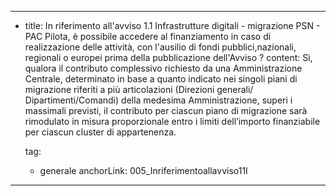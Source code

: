 ---
  - title: In riferimento all'avviso 1.1 Infrastrutture digitali - migrazione PSN - PAC Pilota, è possibile accedere al finanziamento in caso di realizzazione delle attività, con l'ausilio di fondi pubblici,nazionali, regionali o europei prima della pubblicazione dell'Avviso ?
    content: Sì, qualora il contributo complessivo richiesto da una Amministrazione Centrale, determinato in base a quanto indicato nei singoli piani di migrazione riferiti a più articolazioni (Direzioni generali/ Dipartimenti/Comandi) della medesima Amministrazione, superi i massimali previsti, il contributo per ciascun piano di migrazione sarà rimodulato in misura proporzionale entro i limiti dell’importo finanziabile per ciascun cluster di appartenenza.

    tag:
      - generale
    anchorLink: 005_Inriferimentoallavviso11I
---